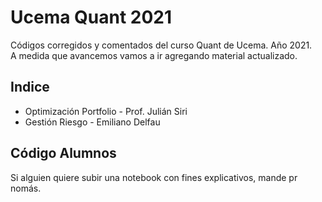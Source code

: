 #   Ucema Quant 2021  

Códigos corregidos y comentados del curso Quant de Ucema. Año 2021.  
A medida que avancemos vamos a ir agregando material actualizado.  
  
## Indice  
  * Optimización Portfolio - Prof. Julián Siri  
  * Gestión Riesgo - Emiliano Delfau
  
## Código Alumnos  
Si alguien quiere subir una notebook con fines explicativos, mande pr nomás.  